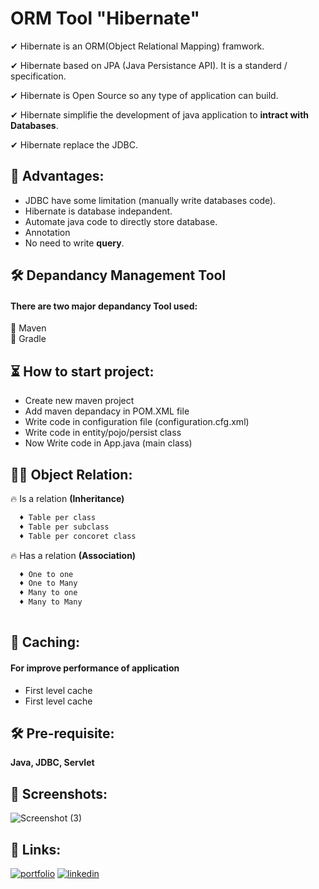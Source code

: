 
# ORM Tool "Hibernate"

✔ Hibernate is an ORM(Object Relational Mapping) framwork.

✔ Hibernate based on JPA (Java Persistance API). It is a standerd / specification.

✔ Hibernate is Open Source so any type of application can build.

✔ Hibernate simplifie the development of java application to **intract with Databases**.

✔ Hibernate replace the JDBC.
## 🎉 Advantages:

 - JDBC have some limitation (manually write databases code).
 - Hibernate is database indepandent.
 - Automate java code to directly store database.
 - Annotation
 - No need to write **query**.




## 🛠 Depandancy Management Tool

#### There are two major depandancy Tool used:

   🎯 Maven      
   🎯 Gradle 




## ⏳ How to start project:

- Create new maven project
- Add maven depandacy in POM.XML file
- Write code in configuration file (configuration.cfg.xml)
- Write code in entity/pojo/persist class
- Now Write code in App.java (main class)


## 👯‍♀️ Object Relation:
🔥 Is a relation **(Inheritance)**
```bash
  ♦ Table per class
  ♦ Table per subclass
  ♦ Table per concoret class
```
🔥 Has a relation **(Association)**
```bash
  ♦ One to one
  ♦ One to Many 
  ♦ Many to one
  ♦ Many to Many
  
```
    
## 🚧 Caching:

#### For improve performance of application
- First level cache
- First level cache


## 🛠 Pre-requisite:

**Java, JDBC, Servlet**
## 👀 Screenshots:

![Screenshot (3)](https://github.com/user-attachments/assets/bddeb73f-add0-4c7f-9a2e-67391c958c49)


## 🔗 Links:
[![portfolio](https://img.shields.io/badge/my_portfolio-000?style=for-the-badge&logo=ko-fi&logoColor=white)](https://pawanbisht.netlify.app/)
[![linkedin](https://img.shields.io/badge/linkedin-0A66C2?style=for-the-badge&logo=linkedin&logoColor=white)](https://www.linkedin.com/in/pawan-bisht-a0578b201/)


